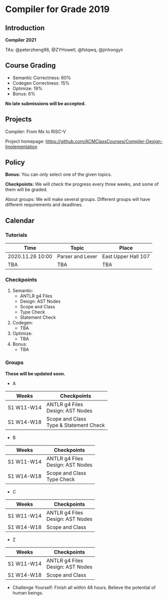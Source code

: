 # Compiler for Grade 2019

## Introduction
**Compiler 2021**

TAs: @peterzheng98, @ZYHowell, @fstqwq, @jinhongyii

## Course Grading
- Semantic Correctness: 60%
- Codegen Correctness: 15%
- Optimize: 19%
- Bonus: 6%

**No late submissions will be accepted.**

## Projects
Compiler: From Mx to RISC-V

Project homepage: https://github.com/ACMClassCourses/Compiler-Design-Implementation


## Policy
**Bonus:** You can only select one of the given topics.

**Checkpoints:** We will check the progress every three weeks, and some of them will be graded.

About groups: We will make several groups. Different groups will have different requirements and deadlines.
## Calendar
### Tutorials

| Time | Topic | Place | 
|-------|--------------------|---|
| 2020.11.26 10:00 | Parser and Lexer | East Upper Hall 107 |
| TBA | TBA | TBA |


### Checkpoints
1. Semantic:
    - ANTLR g4 Files
    - Design: AST Nodes
    - Scope and Class
    - Type Check
    - Statement Check
2. Codegen:
    - TBA
3. Optimize:
    - TBA
4. Bonus:
    - TBA

### Groups
**These will be updated soon.**

* A

| Weeks | Checkpoints |
|-------|--------------------|
| S1 W11-W14 | ANTLR g4 Files<br> Design: AST Nodes <br /> |
| S1 W14-W18 | Scope and Class<br> Type & Statement Check <br /> |

* B

| Weeks | Checkpoints |
|-------|--------------------|
| S1 W11-W14 | ANTLR g4 Files<br> Design: AST Nodes <br /> |
| S1 W14-W18 | Scope and Class<br> Type Check <br /> |

* C

| Weeks | Checkpoints |
|-------|--------------------|
| S1 W11-W14 | ANTLR g4 Files<br> Design: AST Nodes <br /> |
| S1 W14-W18 | Scope and Class |

* Z

| Weeks | Checkpoints |
|-------|--------------------|
| S1 W11-W14 | ANTLR g4 Files<br> Design: AST Nodes <br /> |
| S1 W14-W18 | Scope and Class |



* Challenge Yourself: Finish all within 48 hours. Believe the potential of human beings.